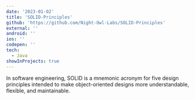 ```yaml
---
date: '2023-01-02'
title: 'SOLID-Principles'
github: 'https://github.com/Night-Owl-Labs/SOLID-Principles'
external: ''
android: ''
ios: ''
codepen: ''
tech:
  - Java
showInProjects: true
---
```


In software engineering, SOLID is a mnemonic acronym for five design principles intended to make object-oriented designs more understandable, flexible, and maintainable.
